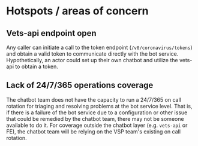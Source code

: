 # Hotspots / areas of concern

## Vets-api endpoint open
Any caller can initiate a call to the token endpoint (`/v0/coronavirus/tokens`) and obtain a valid token to communicate directly with the bot service. Hypothetically, an actor could set up their own chatbot and utilize the vets-api to obtain a token.


## Lack of 24/7/365 operations coverage
The chatbot team does not have the capacity to run a 24/7/365 on call rotation for triaging and resolving problems at the bot service level. That is, if there is a failure of the bot service due to a configuration or other issue that could be remedied by the chatbot team, there may not be someone available to do it. For coverage outside the chatbot layer (e.g. `vets-api` or FE), the chatbot team will be relying on the VSP team's existing on call rotation.

